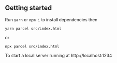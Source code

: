 ## Getting started

Run `yarn` or `npm i`
to install dependencies then

`yarn parcel src/index.html`

or

`npx parcel src/index.html
`

To start a local server running at http://localhost:1234
